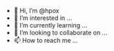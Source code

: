 - 👋 Hi, I’m @hpox
- 👀 I’m interested in ...
- 🌱 I’m currently learning ...
- 💞️ I’m looking to collaborate on ...
- 📫 How to reach me ...

<!---
hpox/hpox is a ✨ special ✨ repository because its `README.md` (this file) appears on your GitHub profile.
You can click the Preview link to take a look at your changes.
--->
